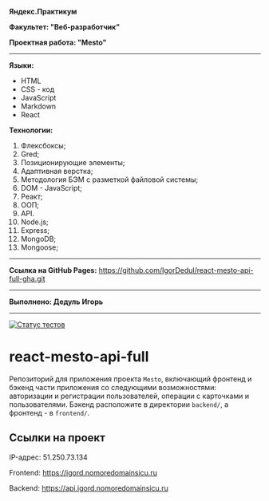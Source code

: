 **Яндекс.Практикум**

**Факультет: "Веб-разработчик"**

**Проектная работа: "Mesto"**

_____________________________________________________________

**Языки:**
* HTML
* CSS - код
* JavaScript
* Markdown
* React

**Технологии:**
1. Флексбоксы;
2. Gred;
3. Позиционирующие элементы;
4. Адаптивная верстка;
5. Методология БЭМ с разметкой файловой системы;
6. DOM - JavaScript;
7. Реакт;
8. ООП;
9. API.
10. Node.js;
11. Express;
12. MongoDB;
13. Mongoose;
_____________________________________________________________

**Ссылка на GitHub Pages:** https://github.com/IgorDedul/react-mesto-api-full-gha.git
_____________________________________________________________

**Выполнено: Дедуль Игорь**
_____________________________________________________________

[![Статус тестов](../../actions/workflows/tests.yml/badge.svg)](../../actions/workflows/tests.yml)

# react-mesto-api-full
Репозиторий для приложения проекта `Mesto`, включающий фронтенд и бэкенд части приложения со следующими возможностями: авторизации и регистрации пользователей, операции с карточками и пользователями. Бэкенд расположите в директории `backend/`, а фронтенд - в `frontend/`. 

## Ссылки на проект

IP-адрес: 51.250.73.134

Frontend: https://igord.nomoredomainsicu.ru

Backend: https://api.igord.nomoredomainsicu.ru
